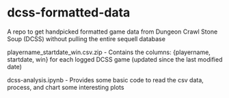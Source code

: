 # dcss-formatted-data
A repo to get handpicked formatted game data from Dungeon Crawl Stone Soup (DCSS) without pulling the entire sequell database

playername_startdate_win.csv.zip - Contains the columns: {playername, startdate, win} for each logged DCSS game (updated since the last modified date)

dcss-analysis.ipynb - Provides some basic code to read the csv data, process, and chart some interesting plots
